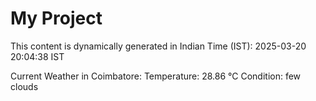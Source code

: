 # My Project

This content is dynamically generated in Indian Time (IST): 2025-03-20 20:04:38 IST


Current Weather in Coimbatore:
Temperature: 28.86 °C
Condition: few clouds
